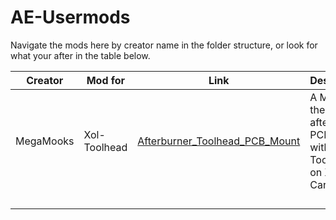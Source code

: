 # AE-Usermods
Navigate the mods here by creator name in the folder structure, or look for what your after in the table below.

| Creator   | Mod for      | Link                                                                                 | Description                                                                    |
| --------- | ------------ | ------------------------------------------------------------------------------------ | ------------------------------------------------------------------------------ |
| MegaMooks | Xol-Toolhead | [Afterburner_Toolhead_PCB_Mount](/files/Xol-Toolhead/Afterburner_Toolhead_PCB_Mount) | A Mount for the Hartk afterburner PCB to use with Xol-Toolhead on Xol-Carriage |
|           |              |                                                                                      |                                                                                |
|           |              |                                                                                      |                                                                                |
|           |              |                                                                                      |                                                                                |
|           |              |                                                                                      |                                                                                |
